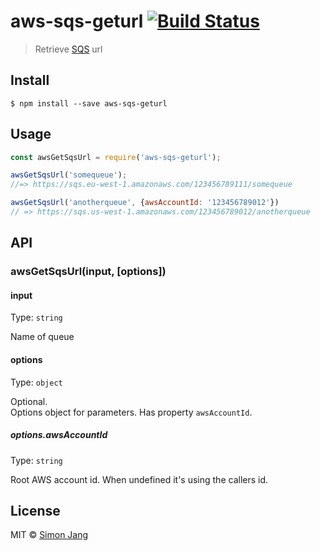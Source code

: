 # aws-sqs-geturl [![Build Status](https://travis-ci.org/SimonJang/aws-sqs-geturl.svg?branch=master)](https://travis-ci.org/SimonJang/aws-sqs-geturl)

> Retrieve [SQS](http://docs.aws.amazon.com/AWSSimpleQueueService/latest/SQSDeveloperGuide/Welcome.html) url

## Install

```
$ npm install --save aws-sqs-geturl
```


## Usage

```js
const awsGetSqsUrl = require('aws-sqs-geturl');

awsGetSqsUrl('somequeue');
//=> https://sqs.eu-west-1.amazonaws.com/123456789111/somequeue

awsGetSqsUrl('anotherqueue', {awsAccountId: '123456789012'})
// => https://sqs.us-west-1.amazonaws.com/123456789012/anotherqueue
```

## API

### awsGetSqsUrl(input, [options])

#### input

Type: `string`

Name of queue

#### options

Type: `object`

Optional.<br/>
Options object for parameters. Has property `awsAccountId`.

##### options.awsAccountId

Type: `string`

Root AWS account id. When undefined it's using the callers id.

## License

MIT © [Simon Jang](https://github.com/SimonJang)
